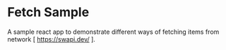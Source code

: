 # Fetch Sample

A sample react app to demonstrate different ways of fetching items from network [ https://swapi.dev/ ].